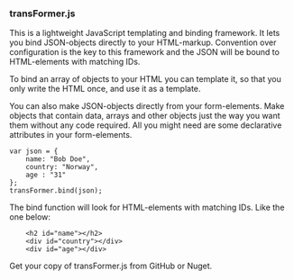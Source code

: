 ### transFormer.js
This is a lightweight JavaScript templating and binding framework. It lets you bind JSON-objects directly to your HTML-markup. Convention over configuration is the key to this framework and the JSON will be bound to HTML-elements with matching IDs. 

To bind an array of objects to your HTML you can template it, so that you only write the HTML once, and use it as a template.

You can also make JSON-objects directly from your form-elements. Make objects that contain data, arrays and other objects just the way you want them without any code required. All you might need are some declarative attributes in your form-elements.

```
var json = {
    name: "Bob Doe",
    country: "Norway",
    age : "31"
};
transFormer.bind(json);
```
The bind function will look for HTML-elements with matching IDs. Like the one below:
```
    <h2 id="name"></h2>
    <div id="country"></div>
    <div id="age"></div>
```

Get your copy of transFormer.js from GitHub or Nuget.
